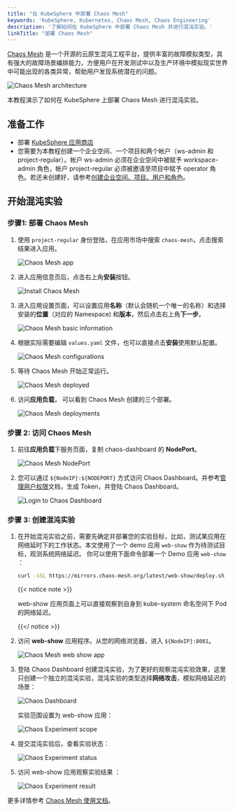 ```yaml
---
title: "在 KubeSphere 中部署 Chaos Mesh"
keywords: 'KubeSphere, Kubernetes, Chaos Mesh, Chaos Engineering'
description: '了解如何在 KubeSphere 中部署 Chaos Mesh 并进行混沌实验。'
linkTitle: "部署 Chaos Mesh"
---
```


[Chaos Mesh](https://github.com/chaos-mesh/chaos-mesh) 是一个开源的云原生混沌工程平台，提供丰富的故障模拟类型，具有强大的故障场景编排能力，方便用户在开发测试中以及生产环境中模拟现实世界中可能出现的各类异常，帮助用户发现系统潜在的问题。

![Chaos Mesh architecture](/images/docs/zh-cn/appstore/built-in-apps/deploy-chaos-mesh/chaos-mesh-architecture-v2.png)

本教程演示了如何在 KubeSphere 上部署 Chaos Mesh 进行混沌实验。

## **准备工作**

* 部署 [KubeSphere 应用商店](https://kubesphere.io/zh/docs/pluggable-components/app-store/)
* 您需要为本教程创建一个企业空间、一个项目和两个帐户（ws-admin 和 project-regular）。帐户 ws-admin 必须在企业空间中被赋予 workspace-admin 角色，帐户 project-regular 必须被邀请至项目中赋予 operator 角色。若还未创建好，请参考[创建企业空间、项目、用户和角色](https://kubesphere.io/zh/docs/quick-start/create-workspace-and-project/)。


## **开始混沌实验**

### 步骤1: 部署 Chaos Mesh 

1. 使用 `project-regular` 身份登陆，在应用市场中搜索 `chaos-mesh`，点击搜索结果进入应用。 

    ![Chaos Mesh app](/images/docs/zh-cn/appstore/built-in-apps/deploy-chaos-mesh/chaos-mesh-app.png)
  

2. 进入应用信息页后，点击右上角**安装**按钮。

    ![Install Chaos Mesh](/images/docs/zh-cn/appstore/built-in-apps/deploy-chaos-mesh/install-chaos-mesh.png)

3. 进入应用设置页面，可以设置应用**名称**（默认会随机一个唯一的名称）和选择安装的**位置**（对应的 Namespace) 和**版本**，然后点击右上角**下一步**。

    ![Chaos Mesh basic information](/images/docs/zh-cn/appstore/built-in-apps/deploy-chaos-mesh/chaos-mesh-basic-info.png)

4. 根据实际需要编辑 `values.yaml` 文件，也可以直接点击**安装**使用默认配置。

    ![Chaos Mesh configurations](/images/docs/zh-cn/appstore/built-in-apps/deploy-chaos-mesh/chaos-mesh-config.png)

5. 等待 Chaos Mesh 开始正常运行。

    ![Chaos Mesh deployed](/images/docs/zh-cn/appstore/built-in-apps/deploy-chaos-mesh/chaos-mesh-deployed.png)

6. 访问**应用负载**， 可以看到 Chaos Mesh 创建的三个部署。

    ![Chaos Mesh deployments](/images/docs/zh-cn/appstore/built-in-apps/deploy-chaos-mesh/chaos-mesh-deployments.png)

### 步骤 2: 访问 Chaos Mesh

1. 前往**应用负载**下服务页面，复制 chaos-dashboard 的 **NodePort**。

    ![Chaos Mesh NodePort](/images/docs/zh-cn/appstore/built-in-apps/deploy-chaos-mesh/chaos-mesh-nodeport.png)

2. 您可以通过 `${NodeIP}:${NODEPORT}` 方式访问 Chaos Dashboard。并参考[管理用户权限](https://chaos-mesh.org/zh/docs/manage-user-permissions/)文档，生成 Token，并登陆 Chaos Dashboard。

    ![Login to Chaos Dashboard](/images/docs/zh-cn/appstore/built-in-apps/deploy-chaos-mesh/login-to-dashboard.png)

### 步骤 3: 创建混沌实验

1. 在开始混沌实验之前，需要先确定并部署您的实验目标，比如，测试某应用在网络延时下的工作状态。本文使用了一个 demo 应用 `web-show` 作为待测试目标，观测系统网络延迟。 你可以使用下面命令部署一个 Demo 应用 `web-show` ： 

    ```bash
    curl -sSL https://mirrors.chaos-mesh.org/latest/web-show/deploy.sh | bash
    ```  

    {{< notice note >}}

    web-show 应用页面上可以直接观察到自身到 kube-system 命名空间下 Pod 的网络延迟。

    {{</ notice >}}

2. 访问 **web-show** 应用程序。从您的网络浏览器，进入 `${NodeIP}:8081`。

    ![Chaos Mesh web show app](/images/docs/zh-cn/appstore/built-in-apps/deploy-chaos-mesh/web-show-app.png)

3. 登陆 Chaos Dashboard 创建混沌实验，为了更好的观察混沌实验效果，这里只创建一个独立的混沌实验，混沌实验的类型选择**网络攻击**，模拟网络延迟的场景：

    ![Chaos Dashboard](/images/docs/zh-cn/appstore/built-in-apps/deploy-chaos-mesh/chaos-dashboard-networkchaos.png)

    实验范围设置为 web-show 应用：

    ![Chaos Experiment scope](/images/docs/zh-cn/appstore/built-in-apps/deploy-chaos-mesh/chaos-experiment-scope.png)

4. 提交混沌实验后，查看实验状态：

    ![Chaos Experiment status](/images/docs/zh-cn/appstore/built-in-apps/deploy-chaos-mesh/experiment-status.png)

5. 访问 web-show 应用观察实验结果 ：

    ![Chaos Experiment result](//images/docs/zh-cn/appstore/built-in-apps/deploy-chaos-mesh/experiment-result.png)

更多详情参考 [Chaos Mesh 使用文档](https://chaos-mesh.org/zh/docs/)。
